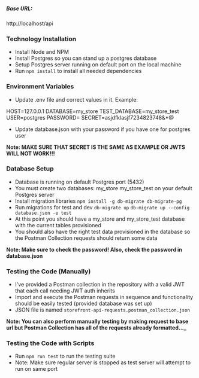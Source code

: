 ##### Base URL:

http://localhost/api

### Technology Installation

-   Install Node and NPM
-   Install Postgres so you can stand up a postgres database
-   Setup Postgres server running on default port on the local machine
-   Run `npm install` to install all needed dependencies

### Environment Variables

-   Update .env file and correct values in it. Example:

HOST=127.0.0.1
DATABASE=my_store
TEST_DATABASE=my_store_test
USER=postgres
PASSWORD=
SECRET=asjdfklasjf7234823748&\*@

-   Update database.json with your password if you have one for postgres user

**Note: MAKE SURE THAT SECRET IS THE SAME AS EXAMPLE OR JWTS WILL NOT WORK!!!**

### Database Setup

-   Database is running on default Postgres port (5432)
-   You must create two databases:
    my_store
    my_store_test
    on your default Postgres server
-   Install migration libraries
    `npm install -g db-migrate db-migrate-pg`
-   Run migrations for test and dev
    `db-migrate up`
    `db-migrate up --config database.json -e test`
-   At this point you should have a my_store and my_store_test database with the current tables provisioned
-   You should also have the right test data provisioned in the database so the Postman Collection requests should return some data

**Note: Make sure to check the password! Also, check the password in database.json**

### Testing the Code (Manually)

-   I've provided a Postman collection in the repository with a valid JWT that each call needing JWT auth inherits
-   Import and execute the Postman requests in sequence and functionality should be easily tested (provided database was set up)
-   JSON file is named `storefront-api-requests.postman_collection.json`

**Note: You can also perform manually testing by making request to base url but Postman Collection has all of the requests already formatted...\_**

### Testing the Code with Scripts

-   Run `npm run test` to run the testing suite
-   Note: Make sure regular server is stopped as test server will attempt to run on same port
